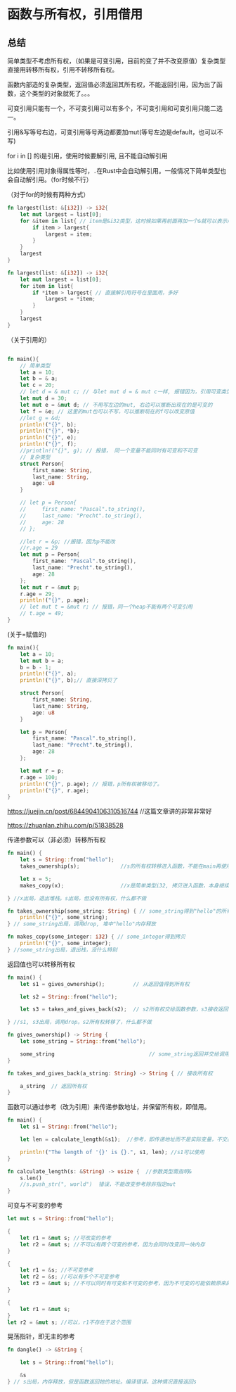 # 函数与所有权，引用借用

## 总结

简单类型不考虑所有权，（如果是可变引用，目前的变了并不改变原值）复杂类型直接用转移所有权，引用不转移所有权。

函数内部造的复杂类型，返回值必须返回其所有权，不能返回引用，因为出了函数，这个类型的对象就死了。。。

可变引用只能有一个，不可变引用可以有多个，不可变引用和可变引用只能二选一。

引用&写等号右边，可变引用等号两边都要加mut(等号左边是default，也可以不写)

for i in [] 的i是引用，使用时候要解引用, 且不能自动解引用

比如使用引用对象得属性等时，`.`在Rust中会自动解引用。一般情况下简单类型也会自动解引用。（for时候不行）

（对于for的时候有两种方式）

```rust
fn largest(list: &[i32]) -> i32{
	let mut largest = list[0];
	for &item in list{ // item是&i32类型，这时候如果再前面再加一个&就可以表示用指向的i32，个人不喜欢这种方式，符号专项专用多好
		if item > largest{
			largest = item;
		}
	}
	largest
}

fn largest(list: &[i32]) -> i32{
	let mut largest = list[0];
	for item in list{ 
		if *item > largest{ // 直接解引用符号在里面用，多好
			largest = *item;
		}
	}
	largest
}
```



（关于引用的）

```rust

fn main(){
    // 简单类型
    let a = 10;
    let b = & a;
    let c = 20;
    // let d = & mut c; // 与let mut d = & mut c一样, 报错因为，引用可变类型的前提是c是可变的
    let mut d = 30;
    let mut e = &mut d; // 不用写左边的mut, 右边可以推断出现在的是可变的
    let f = &e; // 这里的mut也可以不写，可以推断现在的f可以改变原值
    //let g = &d;
    println!("{}", b);
    println!("{}", *b);
    println!("{}", e);
    println!("{}", f);
    //println!("{}", g); // 报错， 同一个变量不能同时有可变和不可变
    // 复杂类型
    struct Person{
        first_name: String,
        last_name: String,
        age: u8
    }

    // let p = Person{
    //     first_name: "Pascal".to_string(),
    //     last_name: "Precht".to_string(),
    //     age: 28
    // };

    //let r = &p; //报错，因为p不能改
    //r.age = 29
    let mut p = Person{
        first_name: "Pascal".to_string(),
        last_name: "Precht".to_string(),
        age: 28
    };
    let mut r = &mut p;
    r.age = 29;
    println!("{}", p.age);
    // let mut t = &mut r; // 报错，同一个heap不能有两个可变引用
    // t.age = 49;
}
```

(关于=赋值的)

```rust
fn main(){
    let a = 10;
    let mut b = a;
    b = b - 1;
    println!("{}", a);
    println!("{}", b);// 直接深拷贝了

    struct Person{
        first_name: String,
        last_name: String,
        age: u8
    }

    let p = Person{
        first_name: "Pascal".to_string(),
        last_name: "Precht".to_string(),
        age: 28
    };

    let mut r = p;
    r.age = 100;
    println!("{}", p.age); // 报错，p所有权被移动了。
    println!("{}", r.age);
}
```

<https://juejin.cn/post/6844904106310516744> //这篇文章讲的非常非常好

<https://zhuanlan.zhihu.com/p/51838528>

传递参数可以（非必须）转移所有权

```rust
fn main() {
    let s = String::from("hello"); 
    takes_ownership(s);             //s的所有权转移进入函数，不能在main再使用s

    let x = 5;                      
    makes_copy(x);                  //x是简单类型i32, 拷贝进入函数，本身继续存在

} //x出局，退出堆栈。s出局，但没有所有权，什么都不做

fn takes_ownership(some_string: String) { // some_string得到"hello"的所有权
    println!("{}", some_string);
} // some_string出局，调用drop, 堆中"hello"内存释放

fn makes_copy(some_integer: i32) { // some_integer得到拷贝
    println!("{}", some_integer);
} //some_string出局，退出栈，没什么特别
```

返回值也可以转移所有权

```rust
fn main() {
    let s1 = gives_ownership();         // 从返回值得到所有权

    let s2 = String::from("hello");    

    let s3 = takes_and_gives_back(s2);  // s2所有权交给函数参数，s3接收返回值所有权

} //s1, s3出局，调用drop。s2所有权转移了，什么都不做

fn gives_ownership() -> String { 
    let some_string = String::from("hello"); 

    some_string                              // some_string返回并交给调用者所有权
}

fn takes_and_gives_back(a_string: String) -> String { // 接收所有权

    a_string  // 返回所有权
}
```

函数可以通过参考（改为引用）来传递参数地址，并保留所有权，即借用。

```rust
fn main() {
    let s1 = String::from("hello");

    let len = calculate_length(&s1);  //参考，即传递地址而不是实际变量，不交出所有权，即借用

    println!("The length of '{}' is {}.", s1, len); //s1可以使用
}

fn calculate_length(s: &String) -> usize {  //参数类型需指明&
    s.len()
    //s.push_str(", world")  错误，不能改变参考除非指定mut
}
```

可变与不可变的参考

```rust
let mut s = String::from("hello");

{
    let r1 = &mut s; //可改变的参考
    let r2 = &mut s; //不可以有两个可变的参考，因为会同时改变同一块内存
}

{
    let r1 = &s; //不可变参考
    let r2 = &s; //可以有多个不可变参考
    let r3 = &mut s; //不可以同时有可变和不可变的参考，因为不可变的可能依赖原来的值
}

{
    let r1 = &mut s;
}
let r2 = &mut s; //可以，r1不存在于这个范围
```

晃荡指针，即无主的参考

```rust
fn dangle() -> &String {

    let s = String::from("hello");

    &s
} // s出局，内存释放，但是函数返回她的地址。编译错误。这种情况直接返回s
```